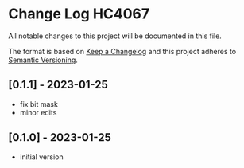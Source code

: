 # Change Log HC4067

All notable changes to this project will be documented in this file.

The format is based on [Keep a Changelog](http://keepachangelog.com/)
and this project adheres to [Semantic Versioning](http://semver.org/).


## [0.1.1] - 2023-01-25
- fix bit mask
- minor edits


## [0.1.0] - 2023-01-25
- initial version

